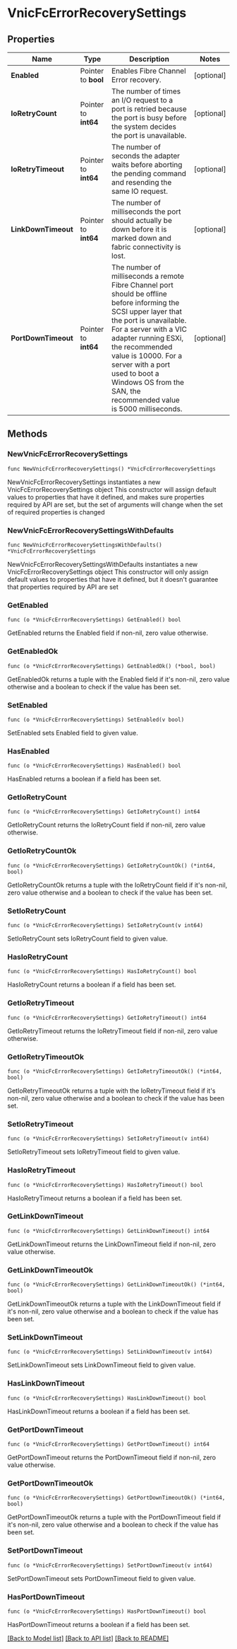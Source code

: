 # VnicFcErrorRecoverySettings

## Properties

Name | Type | Description | Notes
------------ | ------------- | ------------- | -------------
**Enabled** | Pointer to **bool** | Enables Fibre Channel Error recovery. | [optional] 
**IoRetryCount** | Pointer to **int64** | The number of times an I/O request to a port is retried because the port is busy before the system decides the port is unavailable. | [optional] 
**IoRetryTimeout** | Pointer to **int64** | The number of seconds the adapter waits before aborting the pending command and resending the same IO request. | [optional] 
**LinkDownTimeout** | Pointer to **int64** | The number of milliseconds the port should actually be down before it is marked down and fabric connectivity is lost. | [optional] 
**PortDownTimeout** | Pointer to **int64** | The number of milliseconds a remote Fibre Channel port should be offline before informing the SCSI upper layer that the port is unavailable. For a server with a VIC adapter running ESXi, the recommended value is 10000. For a server with a port used to boot a Windows OS from the SAN, the recommended value is 5000 milliseconds. | [optional] 

## Methods

### NewVnicFcErrorRecoverySettings

`func NewVnicFcErrorRecoverySettings() *VnicFcErrorRecoverySettings`

NewVnicFcErrorRecoverySettings instantiates a new VnicFcErrorRecoverySettings object
This constructor will assign default values to properties that have it defined,
and makes sure properties required by API are set, but the set of arguments
will change when the set of required properties is changed

### NewVnicFcErrorRecoverySettingsWithDefaults

`func NewVnicFcErrorRecoverySettingsWithDefaults() *VnicFcErrorRecoverySettings`

NewVnicFcErrorRecoverySettingsWithDefaults instantiates a new VnicFcErrorRecoverySettings object
This constructor will only assign default values to properties that have it defined,
but it doesn't guarantee that properties required by API are set

### GetEnabled

`func (o *VnicFcErrorRecoverySettings) GetEnabled() bool`

GetEnabled returns the Enabled field if non-nil, zero value otherwise.

### GetEnabledOk

`func (o *VnicFcErrorRecoverySettings) GetEnabledOk() (*bool, bool)`

GetEnabledOk returns a tuple with the Enabled field if it's non-nil, zero value otherwise
and a boolean to check if the value has been set.

### SetEnabled

`func (o *VnicFcErrorRecoverySettings) SetEnabled(v bool)`

SetEnabled sets Enabled field to given value.

### HasEnabled

`func (o *VnicFcErrorRecoverySettings) HasEnabled() bool`

HasEnabled returns a boolean if a field has been set.

### GetIoRetryCount

`func (o *VnicFcErrorRecoverySettings) GetIoRetryCount() int64`

GetIoRetryCount returns the IoRetryCount field if non-nil, zero value otherwise.

### GetIoRetryCountOk

`func (o *VnicFcErrorRecoverySettings) GetIoRetryCountOk() (*int64, bool)`

GetIoRetryCountOk returns a tuple with the IoRetryCount field if it's non-nil, zero value otherwise
and a boolean to check if the value has been set.

### SetIoRetryCount

`func (o *VnicFcErrorRecoverySettings) SetIoRetryCount(v int64)`

SetIoRetryCount sets IoRetryCount field to given value.

### HasIoRetryCount

`func (o *VnicFcErrorRecoverySettings) HasIoRetryCount() bool`

HasIoRetryCount returns a boolean if a field has been set.

### GetIoRetryTimeout

`func (o *VnicFcErrorRecoverySettings) GetIoRetryTimeout() int64`

GetIoRetryTimeout returns the IoRetryTimeout field if non-nil, zero value otherwise.

### GetIoRetryTimeoutOk

`func (o *VnicFcErrorRecoverySettings) GetIoRetryTimeoutOk() (*int64, bool)`

GetIoRetryTimeoutOk returns a tuple with the IoRetryTimeout field if it's non-nil, zero value otherwise
and a boolean to check if the value has been set.

### SetIoRetryTimeout

`func (o *VnicFcErrorRecoverySettings) SetIoRetryTimeout(v int64)`

SetIoRetryTimeout sets IoRetryTimeout field to given value.

### HasIoRetryTimeout

`func (o *VnicFcErrorRecoverySettings) HasIoRetryTimeout() bool`

HasIoRetryTimeout returns a boolean if a field has been set.

### GetLinkDownTimeout

`func (o *VnicFcErrorRecoverySettings) GetLinkDownTimeout() int64`

GetLinkDownTimeout returns the LinkDownTimeout field if non-nil, zero value otherwise.

### GetLinkDownTimeoutOk

`func (o *VnicFcErrorRecoverySettings) GetLinkDownTimeoutOk() (*int64, bool)`

GetLinkDownTimeoutOk returns a tuple with the LinkDownTimeout field if it's non-nil, zero value otherwise
and a boolean to check if the value has been set.

### SetLinkDownTimeout

`func (o *VnicFcErrorRecoverySettings) SetLinkDownTimeout(v int64)`

SetLinkDownTimeout sets LinkDownTimeout field to given value.

### HasLinkDownTimeout

`func (o *VnicFcErrorRecoverySettings) HasLinkDownTimeout() bool`

HasLinkDownTimeout returns a boolean if a field has been set.

### GetPortDownTimeout

`func (o *VnicFcErrorRecoverySettings) GetPortDownTimeout() int64`

GetPortDownTimeout returns the PortDownTimeout field if non-nil, zero value otherwise.

### GetPortDownTimeoutOk

`func (o *VnicFcErrorRecoverySettings) GetPortDownTimeoutOk() (*int64, bool)`

GetPortDownTimeoutOk returns a tuple with the PortDownTimeout field if it's non-nil, zero value otherwise
and a boolean to check if the value has been set.

### SetPortDownTimeout

`func (o *VnicFcErrorRecoverySettings) SetPortDownTimeout(v int64)`

SetPortDownTimeout sets PortDownTimeout field to given value.

### HasPortDownTimeout

`func (o *VnicFcErrorRecoverySettings) HasPortDownTimeout() bool`

HasPortDownTimeout returns a boolean if a field has been set.


[[Back to Model list]](../README.md#documentation-for-models) [[Back to API list]](../README.md#documentation-for-api-endpoints) [[Back to README]](../README.md)


